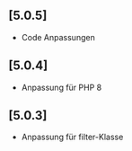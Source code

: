 ## [5.0.5]
- Code Anpassungen

## [5.0.4]
- Anpassung für PHP 8

## [5.0.3]
- Anpassung für filter-Klasse